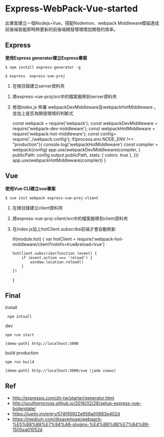 Express-WebPack-Vue-started
===========================

此專案建立一個Nodejs+Vue，搭配Nodemon、webpack Middleware模組達成前後端皆能即時熱更新的前後端開發環境增加開發的效率。

Express
-------

**使用Express generator建立Express專案**


    $ npm install express-generator -g

    $ express  express-vue-proj
 1. 在根目錄建立server資料夾
 2. 將express-vue-proj/src中的檔案搬移到server資料夾
 3. 修改index.js 佈署 webpackDevMiddleware及webpackHotMiddleware ，並加上是否為開發環境的判斷式

    const  webpack  = require('webpack');
    const webpackDevMiddleware = require('webpack-dev-middleware');
    const webpackHotMiddleware = require('webpack-hot-middleware');
    const config= require('../webpack.config');
     if(process.env.NODE_ENV !== "production"){
      console.log('webpackHotMiddleware')
        const compiler = webpack(config)
        app.use(webpackDevMiddleware(compiler, {
            publicPath: config.output.publicPath,
            stats: { colors: true },
        }))
        app.use(webpackHotMiddleware(compiler))
    }


Vue
---
**使用Vue CLI建立vue專案**

    $ vue init webpack express-vue-proj-client

 1. 在根目錄建立client資料夾
 2. 將express-vue-proj-client/src中的檔案搬移到client資料夾
 3. 在index.js加上hotClient.subscribe前端才會自動刷新

    if(module.hot) {
        var hotClient = require('webpack-hot-middleware/client?noInfo=true&reload=true')
    
        hotClient.subscribe(function (event) {
            if (event.action === 'reload') {
                window.location.reload()
            }
        })
    }

Final
-----
 
Install

     npm intsall

dev

    npm run start
    
    [demo-path] http://localhost:3000
     
build production 

    npm run build
    
    [demo-path] http://localhost:3000/vue (jade views)

Ref
---
 - http://expressjs.com/zh-tw/starter/generator.html
 - http://southerncross.github.io/2016/02/28/setup-express-vue-boilerplate/
 - https://juejin.im/entry/574f95922e958a00683e402d
 - https://medium.com/@savemuse/webpack-%E5%B8%B8%E7%94%A8-plugins-%E4%BB%8B%E7%B4%B9-1505ea01052d
